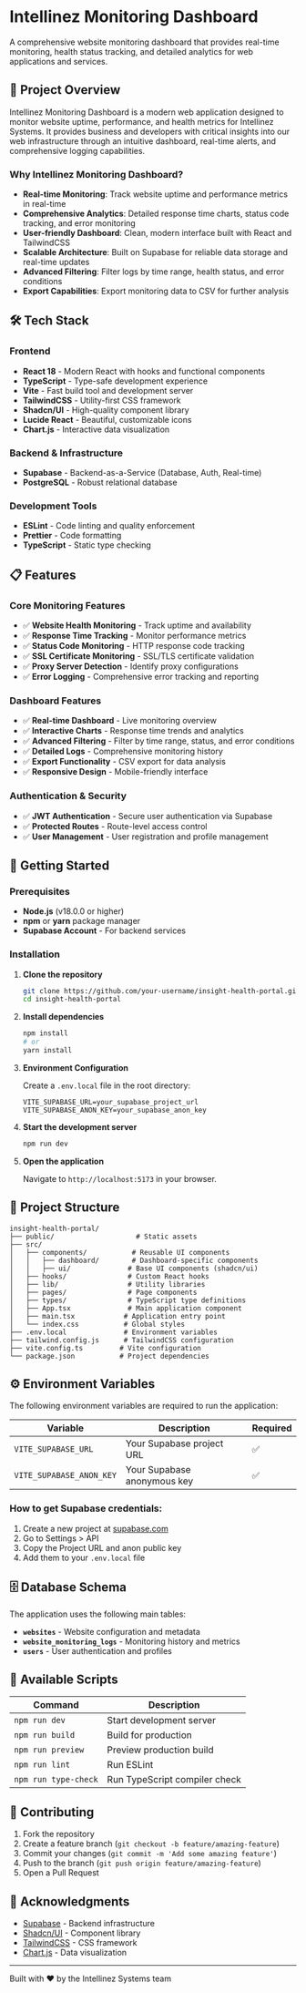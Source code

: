 # Intellinez Monitoring Dashboard

A comprehensive website monitoring dashboard that provides real-time monitoring, health status tracking, and detailed analytics for web applications and services.

## 🚀 Project Overview

Intellinez Monitoring Dashboard is a modern web application designed to monitor website uptime, performance, and health metrics for Intellinez Systems. It provides business and developers with critical insights into our web infrastructure through an intuitive dashboard, real-time alerts, and comprehensive logging capabilities.

### Why Intellinez Monitoring Dashboard?

- **Real-time Monitoring**: Track website uptime and performance metrics in real-time
- **Comprehensive Analytics**: Detailed response time charts, status code tracking, and error monitoring
- **User-friendly Dashboard**: Clean, modern interface built with React and TailwindCSS
- **Scalable Architecture**: Built on Supabase for reliable data storage and real-time updates
- **Advanced Filtering**: Filter logs by time range, health status, and error conditions
- **Export Capabilities**: Export monitoring data to CSV for further analysis

## 🛠️ Tech Stack

### Frontend
- **React 18** - Modern React with hooks and functional components
- **TypeScript** - Type-safe development experience
- **Vite** - Fast build tool and development server
- **TailwindCSS** - Utility-first CSS framework
- **Shadcn/UI** - High-quality component library
- **Lucide React** - Beautiful, customizable icons
- **Chart.js** - Interactive data visualization

### Backend & Infrastructure
- **Supabase** - Backend-as-a-Service (Database, Auth, Real-time)
- **PostgreSQL** - Robust relational database

### Development Tools
- **ESLint** - Code linting and quality enforcement
- **Prettier** - Code formatting
- **TypeScript** - Static type checking

## 📋 Features

### Core Monitoring Features
- ✅ **Website Health Monitoring** - Track uptime and availability
- ✅ **Response Time Tracking** - Monitor performance metrics
- ✅ **Status Code Monitoring** - HTTP response code tracking
- ✅ **SSL Certificate Monitoring** - SSL/TLS certificate validation
- ✅ **Proxy Server Detection** - Identify proxy configurations
- ✅ **Error Logging** - Comprehensive error tracking and reporting

### Dashboard Features
- ✅ **Real-time Dashboard** - Live monitoring overview
- ✅ **Interactive Charts** - Response time trends and analytics
- ✅ **Advanced Filtering** - Filter by time range, status, and error conditions
- ✅ **Detailed Logs** - Comprehensive monitoring history
- ✅ **Export Functionality** - CSV export for data analysis
- ✅ **Responsive Design** - Mobile-friendly interface

### Authentication & Security
- ✅ **JWT Authentication** - Secure user authentication via Supabase
- ✅ **Protected Routes** - Route-level access control
- ✅ **User Management** - User registration and profile management

## 🚀 Getting Started

### Prerequisites

- **Node.js** (v18.0.0 or higher)
- **npm** or **yarn** package manager
- **Supabase Account** - For backend services

### Installation

1. **Clone the repository**
   ```bash
   git clone https://github.com/your-username/insight-health-portal.git
   cd insight-health-portal
   ```

2. **Install dependencies**
   ```bash
   npm install
   # or
   yarn install
   ```

3. **Environment Configuration**
   
   Create a `.env.local` file in the root directory:
   ```env
   VITE_SUPABASE_URL=your_supabase_project_url
   VITE_SUPABASE_ANON_KEY=your_supabase_anon_key
   ```

4. **Start the development server**
   ```bash
   npm run dev
   ```

5. **Open the application**
   
   Navigate to `http://localhost:5173` in your browser.

## 📁 Project Structure

```
insight-health-portal/
├── public/                    # Static assets
├── src/
│   ├── components/           # Reusable UI components
│   │   ├── dashboard/        # Dashboard-specific components
│   │   ├── ui/              # Base UI components (shadcn/ui)
│   ├── hooks/               # Custom React hooks
│   ├── lib/                 # Utility libraries
│   ├── pages/               # Page components  
│   ├── types/               # TypeScript type definitions
│   ├── App.tsx              # Main application component
│   ├── main.tsx            # Application entry point
│   └── index.css           # Global styles
├── .env.local              # Environment variables
├── tailwind.config.js      # TailwindCSS configuration
├── vite.config.ts         # Vite configuration
└── package.json           # Project dependencies
```

## ⚙️ Environment Variables

The following environment variables are required to run the application:

| Variable | Description | Required |
|----------|-------------|----------|
| `VITE_SUPABASE_URL` | Your Supabase project URL | ✅ |
| `VITE_SUPABASE_ANON_KEY` | Your Supabase anonymous key | ✅ |

### How to get Supabase credentials:

1. Create a new project at [supabase.com](https://supabase.com)
2. Go to Settings > API
3. Copy the Project URL and anon public key
4. Add them to your `.env.local` file

## 🗄️ Database Schema

The application uses the following main tables:

- **`websites`** - Website configuration and metadata
- **`website_monitoring_logs`** - Monitoring history and metrics
- **`users`** - User authentication and profiles

## 🧪 Available Scripts

| Command | Description |
|---------|-------------|
| `npm run dev` | Start development server |
| `npm run build` | Build for production |
| `npm run preview` | Preview production build |
| `npm run lint` | Run ESLint |
| `npm run type-check` | Run TypeScript compiler check |

## 🤝 Contributing

1. Fork the repository
2. Create a feature branch (`git checkout -b feature/amazing-feature`)
3. Commit your changes (`git commit -m 'Add some amazing feature'`)
4. Push to the branch (`git push origin feature/amazing-feature`)
5. Open a Pull Request

## 🙏 Acknowledgments

- [Supabase](https://supabase.com) - Backend infrastructure
- [Shadcn/UI](https://ui.shadcn.com) - Component library
- [TailwindCSS](https://tailwindcss.com) - CSS framework
- [Chart.js](https://www.chartjs.org) - Data visualization

---

Built with ❤️ by the Intellinez Systems team
